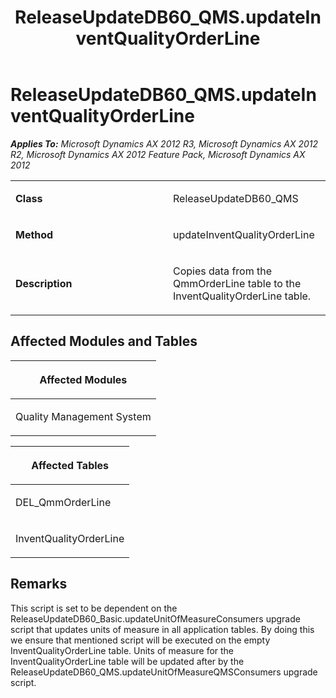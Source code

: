 ﻿---
title: ReleaseUpdateDB60_QMS.updateInventQualityOrderLine
TOCTitle: ReleaseUpdateDB60_QMS.updateInventQualityOrderLine
ms:assetid: 5b125699-ae80-d0f0-7a29-9303da6cc1cd
ms:mtpsurl: https://msdn.microsoft.com/en-us/library/JJ736303(v=AX.60)
ms:contentKeyID: 49708478
ms.date: 05/18/2015
mtps_version: v=AX.60
---

# ReleaseUpdateDB60\_QMS.updateInventQualityOrderLine 


_**Applies To:** Microsoft Dynamics AX 2012 R3, Microsoft Dynamics AX 2012 R2, Microsoft Dynamics AX 2012 Feature Pack, Microsoft Dynamics AX 2012_

<table>
<colgroup>
<col style="width: 50%" />
<col style="width: 50%" />
</colgroup>
<tbody>
<tr class="odd">
<td><p><strong>Class</strong></p></td>
<td><p>ReleaseUpdateDB60_QMS</p></td>
</tr>
<tr class="even">
<td><p><strong>Method</strong></p></td>
<td><p>updateInventQualityOrderLine</p></td>
</tr>
<tr class="odd">
<td><p><strong>Description</strong></p></td>
<td><p>Copies data from the QmmOrderLine table to the InventQualityOrderLine table.</p></td>
</tr>
</tbody>
</table>


## Affected Modules and Tables

<table>
<colgroup>
<col style="width: 100%" />
</colgroup>
<thead>
<tr class="header">
<th><p>Affected Modules</p></th>
</tr>
</thead>
<tbody>
<tr class="odd">
<td><p>Quality Management System</p></td>
</tr>
</tbody>
</table>


<table>
<colgroup>
<col style="width: 100%" />
</colgroup>
<thead>
<tr class="header">
<th><p>Affected Tables</p></th>
</tr>
</thead>
<tbody>
<tr class="odd">
<td><p>DEL_QmmOrderLine</p></td>
</tr>
<tr class="even">
<td><p>InventQualityOrderLine</p></td>
</tr>
</tbody>
</table>


## Remarks

This script is set to be dependent on the ReleaseUpdateDB60\_Basic.updateUnitOfMeasureConsumers upgrade script that updates units of measure in all application tables. By doing this we ensure that mentioned script will be executed on the empty InventQualityOrderLine table. Units of measure for the InventQualityOrderLine table will be updated after by the ReleaseUpdateDB60\_QMS.updateUnitOfMeasureQMSConsumers upgrade script.

  


